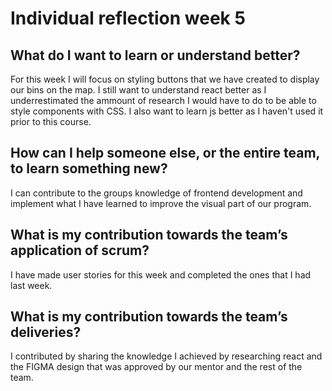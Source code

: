 # Individual reflection week 5

## What do I want to learn or understand better?
 For this week I will focus on styling buttons that we have created to display our bins on the map. 
I still want to understand react better as I underrestimated the ammount of research I would have to do to be able to style components with CSS. I also want to learn js better as I haven't used it prior to this course. 

## How can I help someone else, or the entire team, to learn something new?
I can contribute to the groups knowledge of frontend development and implement what I have learned to improve the visual part of our program.  

## What is my contribution towards the team’s application of scrum?
I have made user stories for this week and completed the ones that I had last week. 

## What is my contribution towards the team’s deliveries?
I contributed by sharing the knowledge I achieved by researching react and the FIGMA design that was approved by our mentor and the rest of the team. 
